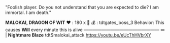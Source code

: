 "Foolish player. Do you not understand that you are expected to die? I am immortal. I am death."

__**MALOKAI, DRAGON OF WIT**__
:heart: : 180 x :busts_in_silhouette:
:moneybag: : tdtgates_boss_3
Behavior: This causes __Will__ every minute this is alive
—————————————————
∞  | **Nightmare Blaze** tdt$malokai_attack
https://youtu.be/eUcThHVbrXY
